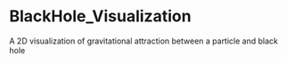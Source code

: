 # BlackHole_Visualization
A 2D visualization of gravitational attraction between a particle and black hole
